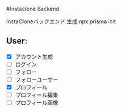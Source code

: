 #Instaclone Backend

InstaCloneバックエンド
生成
npx prisma init

## User:

- [x] アカウント生成
- [ ] ログイン
- [ ] フォロー
- [ ] フォローユーザー
- [x] プロフィール
- [ ] プロフィール編集
- [ ] プロフィール画像
